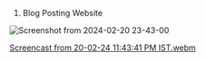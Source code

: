 1. Blog Posting Website



![Screenshot from 2024-02-20 23-43-00](https://github.com/RAHULRNAIR2000/Full-stack-Projects/assets/83546515/bc29f65d-a89e-46ba-8038-3e0e7c8d8f43)



[Screencast from 20-02-24 11:43:41 PM IST.webm](https://github.com/RAHULRNAIR2000/Full-stack-Projects/assets/83546515/7206ff1b-3bac-4583-9902-afcde99b53d7)
